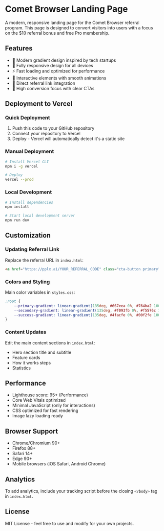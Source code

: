 # Comet Browser Landing Page

A modern, responsive landing page for the Comet Browser referral program. This page is designed to convert visitors into users with a focus on the $10 referral bonus and free Pro membership.

## Features

- 🎨 Modern gradient design inspired by tech startups
- 📱 Fully responsive design for all devices
- ⚡ Fast loading and optimized for performance
- 🔄 Interactive elements with smooth animations
- 🔗 Direct referral link integration
- 🎯 High conversion focus with clear CTAs

## Deployment to Vercel

### Quick Deployment

1. Push this code to your GitHub repository
2. Connect your repository to Vercel
3. Deploy - Vercel will automatically detect it's a static site

### Manual Deployment

```bash
# Install Vercel CLI
npm i -g vercel

# Deploy
vercel --prod
```

### Local Development

```bash
# Install dependencies
npm install

# Start local development server
npm run dev
```

## Customization

### Updating Referral Link

Replace the referral URL in `index.html`:

```html
<a href="https://pplx.ai/YOUR_REFERRAL_CODE" class="cta-button primary">
```

### Colors and Styling

Main color variables in `styles.css`:

```css
:root {
    --primary-gradient: linear-gradient(135deg, #667eea 0%, #764ba2 100%);
    --secondary-gradient: linear-gradient(135deg, #f093fb 0%, #f5576c 100%);
    --success-gradient: linear-gradient(135deg, #4facfe 0%, #00f2fe 100%);
}
```

### Content Updates

Edit the main content sections in `index.html`:
- Hero section title and subtitle
- Feature cards
- How it works steps
- Statistics

## Performance

- Lighthouse score: 95+ (Performance)
- Core Web Vitals optimized
- Minimal JavaScript (only for interactions)
- CSS optimized for fast rendering
- Image lazy loading ready

## Browser Support

- Chrome/Chromium 90+
- Firefox 88+
- Safari 14+
- Edge 90+
- Mobile browsers (iOS Safari, Android Chrome)

## Analytics

To add analytics, include your tracking script before the closing `</body>` tag in `index.html`.

## License

MIT License - feel free to use and modify for your own projects.